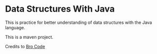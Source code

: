 # Data Structures With Java
This is practice for better understanding of data structures with the Java language. 

This is a maven project.

Credits to [Bro Code](https://www.youtube.com/watch?v=CBYHwZcbD-s&t=1322s)